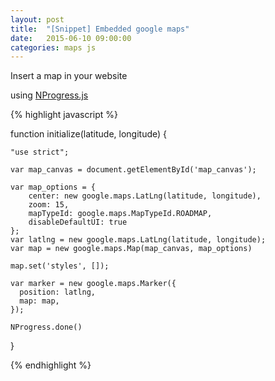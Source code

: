 ```yaml
---
layout: post
title:  "[Snippet] Embedded google maps"
date:   2015-06-10 09:00:00
categories: maps js
---
```


Insert a map in your website

using [NProgress.js](http://ricostacruz.com/nprogress/)

{% highlight javascript %}

function initialize(latitude, longitude) {

    "use strict";

    var map_canvas = document.getElementById('map_canvas');

    var map_options = {
        center: new google.maps.LatLng(latitude, longitude),
        zoom: 15,
        mapTypeId: google.maps.MapTypeId.ROADMAP,
        disableDefaultUI: true
    };
    var latlng = new google.maps.LatLng(latitude, longitude);
    var map = new google.maps.Map(map_canvas, map_options)

    map.set('styles', []);

    var marker = new google.maps.Marker({
      position: latlng,
      map: map,
    });

    NProgress.done()
}


{% endhighlight %}
